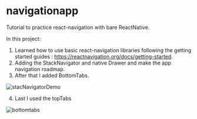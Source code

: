 # navigationapp
Tutorial to practice react-navigation with bare ReactNative.

In this project: 
1. Learned how to use basic react-navigation libraries following the getting started guides : https://reactnavigation.org/docs/getting-started.
2. Adding the StackNavigator and native Drawer and make the app navigation roadmap.
3. After that I added BottomTabs.

![stacNavigatorDemo](https://user-images.githubusercontent.com/93679196/183458620-f49e9d5a-2022-43c0-ab50-4131cf40b348.gif)


4. Last I used the topTabs

![bottomtabs](https://user-images.githubusercontent.com/93679196/183460107-edd38bf6-ba78-4802-a5c2-292a92b8c418.gif)
